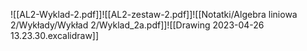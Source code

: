 ![[AL2-Wyklad-2.pdf]]![[AL2-zestaw-2.pdf]]![[Notatki/Algebra liniowa 2/Wykłady/Wykład 2/Wyklad_2a.pdf]]![[Drawing 2023-04-26 13.23.30.excalidraw]]